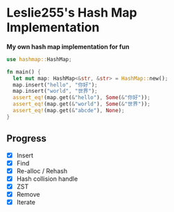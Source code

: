 # Leslie255's Hash Map Implementation

**My own hash map implementation for fun**

```rs
use hashmap::HashMap;

fn main() {
  let mut map: HashMap<&str, &str> = HashMap::new();
  map.insert("hello", "你好");
  map.insert("world", "世界");
  assert_eq!(map.get(&"hello"), Some(&"你好"));
  assert_eq!(map.get(&"world"), Some(&"世界"));
  assert_eq!(map.get(&"abcde"), None);
}
```

## Progress

- [x] Insert
- [x] Find
- [x] Re-alloc / Rehash
- [x] Hash collision handle
- [x] ZST
- [x] Remove
- [x] Iterate

